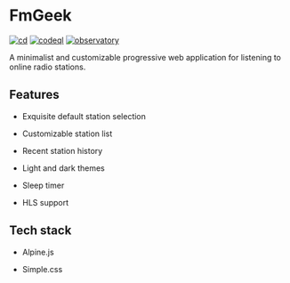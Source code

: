 # FmGeek

[![cd](https://img.shields.io/github/actions/workflow/status/yavorfingarov/FmGeek/cd.yml?branch=master&label=cd)](https://github.com/yavorfingarov/FmGeek/actions/workflows/cd.yml?query=branch%3Amaster)
[![codeql](https://img.shields.io/github/actions/workflow/status/yavorfingarov/FmGeek/codeql.yml?branch=master&label=codeql)](https://github.com/yavorfingarov/FmGeek/actions/workflows/codeql.yml?query=branch%3Amaster)
[![observatory](https://img.shields.io/mozilla-observatory/grade/fmgeek.pages.dev?cacheSeconds=3600)](https://developer.mozilla.org/en-US/observatory/analyze?host=fmgeek.pages.dev)

A minimalist and customizable progressive web application for listening to online radio stations.

## Features

- Exquisite default station selection

- Customizable station list

- Recent station history

- Light and dark themes

- Sleep timer

- HLS support

## Tech stack

- Alpine.js

- Simple.css
